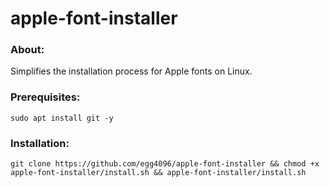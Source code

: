 # apple-font-installer
### About:
Simplifies the installation process for Apple fonts on Linux.

### Prerequisites:
`sudo apt install git -y`

### Installation:
```
git clone https://github.com/egg4096/apple-font-installer && chmod +x apple-font-installer/install.sh && apple-font-installer/install.sh
```
